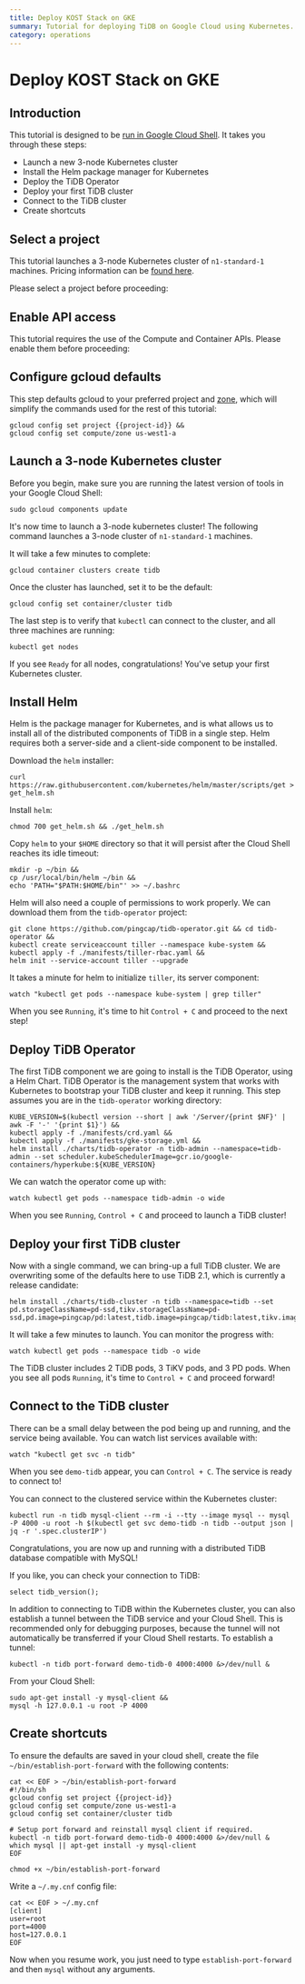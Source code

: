 ```yaml
---
title: Deploy KOST Stack on GKE
summary: Tutorial for deploying TiDB on Google Cloud using Kubernetes.
category: operations
---
```


# Deploy KOST Stack on GKE

## Introduction

This tutorial is designed to be [run in Google Cloud Shell](https://console.cloud.google.com/cloudshell/open?git_repo=https://github.com/pingcap/tidb-operator&tutorial=docs/google-kubernetes-tutorial.md). It takes you through these steps:

- Launch a new 3-node Kubernetes cluster
- Install the Helm package manager for Kubernetes
- Deploy the TiDB Operator
- Deploy your first TiDB cluster
- Connect to the TiDB cluster
- Create shortcuts

## Select a project

This tutorial launches a 3-node Kubernetes cluster of `n1-standard-1` machines. Pricing information can be [found here](https://cloud.google.com/compute/pricing).

Please select a project before proceeding:

<walkthrough-project-billing-setup key="project-id">
</walkthrough-project-billing-setup>

## Enable API access

This tutorial requires the use of the Compute and Container APIs. Please enable them before proceeding:

<walkthrough-enable-apis apis="container.googleapis.com,compute.googleapis.com">
</walkthrough-enable-apis>

## Configure gcloud defaults

This step defaults gcloud to your preferred project and [zone](https://cloud.google.com/compute/docs/regions-zones/), which will simplify the commands used for the rest of this tutorial:

	gcloud config set project {{project-id}} &&
	gcloud config set compute/zone us-west1-a

## Launch a 3-node Kubernetes cluster

Before you begin, make sure you are running the latest version of tools in your Google Cloud Shell:

	sudo gcloud components update

It's now time to launch a 3-node kubernetes cluster! The following command launches a 3-node cluster of `n1-standard-1` machines.

It will take a few minutes to complete:

	gcloud container clusters create tidb

Once the cluster has launched, set it to be the default:

	gcloud config set container/cluster tidb

The last step is to verify that `kubectl` can connect to the cluster, and all three machines are running:

	kubectl get nodes

If you see `Ready` for all nodes, congratulations! You've setup your first Kubernetes cluster.

## Install Helm

Helm is the package manager for Kubernetes, and is what allows us to install all of the distributed components of TiDB in a single step. Helm requires both a server-side and a client-side component to be installed.

Download the `helm` installer:

	curl https://raw.githubusercontent.com/kubernetes/helm/master/scripts/get > get_helm.sh

Install `helm`:

	chmod 700 get_helm.sh && ./get_helm.sh

Copy `helm` to your `$HOME` directory so that it will persist after the Cloud Shell reaches its idle timeout:

	mkdir -p ~/bin &&
	cp /usr/local/bin/helm ~/bin &&
	echo 'PATH="$PATH:$HOME/bin"' >> ~/.bashrc

Helm will also need a couple of permissions to work properly. We can download them from the `tidb-operator` project:

	git clone https://github.com/pingcap/tidb-operator.git && cd tidb-operator &&
	kubectl create serviceaccount tiller --namespace kube-system &&
	kubectl apply -f ./manifests/tiller-rbac.yaml &&
	helm init --service-account tiller --upgrade

It takes a minute for helm to initialize `tiller`, its server component:

	watch "kubectl get pods --namespace kube-system | grep tiller"

When you see `Running`, it's time to hit `Control + C` and proceed to the next step!

## Deploy TiDB Operator

The first TiDB component we are going to install is the TiDB Operator, using a Helm Chart. TiDB Operator is the management system that works with Kubernetes to bootstrap your TiDB cluster and keep it running. This step assumes you are in the `tidb-operator` working directory:

	KUBE_VERSION=$(kubectl version --short | awk '/Server/{print $NF}' | awk -F '-' '{print $1}') &&
	kubectl apply -f ./manifests/crd.yaml &&
	kubectl apply -f ./manifests/gke-storage.yml &&
	helm install ./charts/tidb-operator -n tidb-admin --namespace=tidb-admin --set scheduler.kubeSchedulerImage=gcr.io/google-containers/hyperkube:${KUBE_VERSION}

We can watch the operator come up with:

	watch kubectl get pods --namespace tidb-admin -o wide

When you see `Running`, `Control + C` and proceed to launch a TiDB cluster!

## Deploy your first TiDB cluster

Now with a single command, we can bring-up a full TiDB cluster. We are overwriting some of the defaults here to use TiDB 2.1, which is currently a release candidate:

	helm install ./charts/tidb-cluster -n tidb --namespace=tidb --set pd.storageClassName=pd-ssd,tikv.storageClassName=pd-ssd,pd.image=pingcap/pd:latest,tidb.image=pingcap/tidb:latest,tikv.image=pingcap/tikv:latest

It will take a few minutes to launch. You can monitor the progress with:

	watch kubectl get pods --namespace tidb -o wide

The TiDB cluster includes 2 TiDB pods, 3 TiKV pods, and 3 PD pods. When you see all pods `Running`, it's time to `Control + C` and proceed forward!

## Connect to the TiDB cluster

There can be a small delay between the pod being up and running, and the service being available. You can watch list services available with:

	watch "kubectl get svc -n tidb"

When you see `demo-tidb` appear, you can `Control + C`. The service is ready to connect to!

You can connect to the clustered service within the Kubernetes cluster:

	kubectl run -n tidb mysql-client --rm -i --tty --image mysql -- mysql -P 4000 -u root -h $(kubectl get svc demo-tidb -n tidb --output json | jq -r '.spec.clusterIP')

Congratulations, you are now up and running with a distributed TiDB database compatible with MySQL!

If you like, you can check your connection to TiDB:

	select tidb_version();

In addition to connecting to TiDB within the Kubernetes cluster, you can also establish a tunnel between the TiDB service and your Cloud Shell. This is recommended only for debugging purposes, because the tunnel will not automatically be transferred if your Cloud Shell restarts. To establish a tunnel:

	kubectl -n tidb port-forward demo-tidb-0 4000:4000 &>/dev/null &

From your Cloud Shell:

	sudo apt-get install -y mysql-client &&
	mysql -h 127.0.0.1 -u root -P 4000

## Create shortcuts

To ensure the defaults are saved in your cloud shell, create the file `~/bin/establish-port-forward` with the following contents:

```
cat << EOF > ~/bin/establish-port-forward
#!/bin/sh
gcloud config set project {{project-id}}
gcloud config set compute/zone us-west1-a
gcloud config set container/cluster tidb

# Setup port forward and reinstall mysql client if required.
kubectl -n tidb port-forward demo-tidb-0 4000:4000 &>/dev/null &
which mysql || apt-get install -y mysql-client
EOF

chmod +x ~/bin/establish-port-forward
```

Write a `~/.my.cnf` config file:

```
cat << EOF > ~/.my.cnf
[client]
user=root
port=4000
host=127.0.0.1
EOF
```
	
Now when you resume work, you just need to type `establish-port-forward` and then `mysql` without any arguments.
